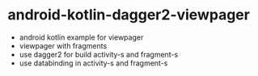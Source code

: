 # android-kotlin-dagger2-viewpager

- android kotlin example for viewpager
- viewpager with fragments
- use dagger2 for build activity-s and fragment-s
- use databinding in activity-s and fragment-s
